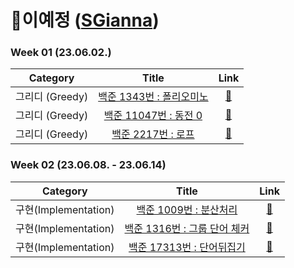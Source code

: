 # 🎯이예정 ([SGianna](https://github.com/SGianna))

### Week 01 (23.06.02.)
| Category | Title | Link |
| :------: | :---: | :--: |
| 그리디 (Greedy) | <a href="https://www.acmicpc.net/problem/1343">백준 1343번 : 폴리오미노</a> | <a href="https://github.com/SGianna/FISA_Algorithm/blob/master/%EC%9D%B4%EC%98%88%EC%A0%95/Greedy/BOJ_1343_%ED%8F%B4%EB%A6%AC%EC%98%A4%EB%AF%B8%EB%85%B8.py">🔗</a> |
| 그리디 (Greedy) |  <a href="https://www.acmicpc.net/problem/11047">백준 11047번 : 동전 0</a>  | <a href="https://github.com/SGianna/FISA_Algorithm/blob/master/%EC%9D%B4%EC%98%88%EC%A0%95/Greedy/BOJ_11047_%EB%8F%99%EC%A0%840.py">🔗</a> |
| 그리디 (Greedy) |   <a href="https://www.acmicpc.net/problem/2217">백준 2217번 : 로프</a>   |  <a href="https://github.com/SGianna/FISA_Algorithm/blob/master/%EC%9D%B4%EC%98%88%EC%A0%95/Greedy/BOJ_2217_%EB%A1%9C%ED%94%84.py">🔗</a>  |  

### Week 02 (23.06.08. - 23.06.14)
| Category | Title | Link |
| :------: | :---: | :--: |
| 구현(Implementation) | <a href="https://www.acmicpc.net/problem/1009">백준 1009번 : 분산처리 </a> | <a href="https://www.google.com/">🔗</a> |
| 구현(Implementation) |  <a href="https://www.acmicpc.net/problem/1316">백준 1316번 : 그룹 단어 체커 </a>  | <a href="https://www.google.com/">🔗</a> |
| 구현(Implementation) |  <a href="https://www.acmicpc.net/problem/17413">백준 17313번 : 단어뒤집기 </a>  | <a href="https://www.google.com/">🔗</a> |

